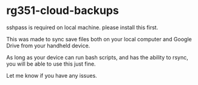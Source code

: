# rg351-cloud-backups

sshpass is required on local machine. please install this first.

This was made to sync save files both on your local computer and Google Drive from your handheld device.

As long as your device can run bash scripts, and has the ability to rsync, you will be able to use this just
fine.

Let me know if you have any issues.